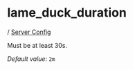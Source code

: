 # lame_duck_duration

/ [Server Config](../README.md) 

Must be at least 30s.

*Default value*: `2m`
